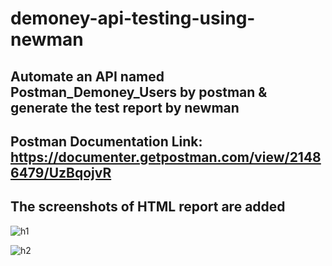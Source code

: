 # demoney-api-testing-using-newman
## Automate an API named Postman_Demoney_Users by postman & generate the test report by newman
## Postman Documentation Link: https://documenter.getpostman.com/view/21486479/UzBqojvR
## The screenshots of HTML report are added
![h1](https://user-images.githubusercontent.com/47983558/175515168-8db96c09-646e-4584-96cb-8aae41922391.PNG)

![h2](https://user-images.githubusercontent.com/47983558/175515175-5a564c53-2591-48c4-8582-53ea68d13640.PNG)
